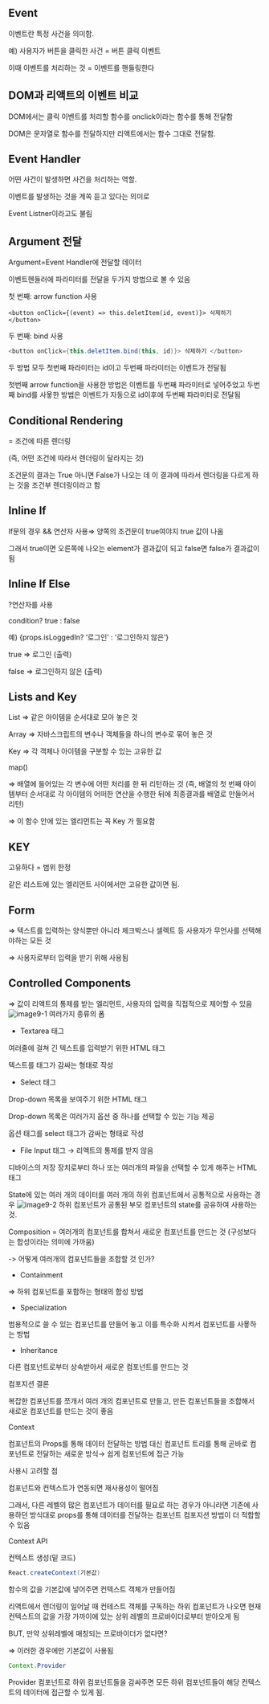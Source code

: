## Event

이벤트란 특정 사건을 의미함.

예) 사용자가 버튼을 클릭한 사건 = 버튼 클릭 이벤트

이때 이벤트를 처리하는 것 = 이벤트를 핸들링한다

## DOM과 리액트의 이벤트 비교

DOM에서는 클릭 이벤트를 처리할 함수를 onclick이라는 함수를 통해 전달함

DOM은 문자열로 함수를 전달하지만 리액트에서는 함수 그대로 전달함.

## Event Handler

어떤 사건이 발생하면 사건을 처리하는 역할.

이벤트를 발생하는 것을 계쏙 듣고 있다는 의미로 

Event Listner이라고도 불림

## Argument 전달

Argument=Event Handler에 전달할 데이터

이벤트헨들러에 파라미터를 전달을 두가지 방법으로 볼 수 있음

첫 번째: arrow function 사용
```javja
<button onClick={(event) => this.deletItem(id, event)}> 삭제하기 </button>

```

두 번째: bind 사용
```java
<button onClick={this.deletItem.bind(this, id)}> 삭제하기 </button>
```
두 방법 모두 첫번째 파라미터는 id이고 두번째 파라미터는 이벤트가 전달됨

첫번째 arrow function을 사용한 방법은 이벤트를 두번째 파라미터로 넣어주었고 두번째 bind를 사욯한 방법은 이벤트가 자동으로 id이후에 두번째 파라미터로 전달됨

## Conditional Rendering

 = 조건에 따른 렌더링

(즉, 어떤 조건에 따라서 렌더링이 달라지는 것)

조건문의 결과는 True 아니면 False가 나오는 데 이 결과에 따라서 렌더링을 다르게 하는 것을 조건부 렌더링이라고  함


## Inline If

If문의 경우 && 연산자 사용⇒ 양쪽의 조건문이 true여야지 true 값이 나옴

그래서 true이면 오른쪽에 나오는 element가 결과값이 되고 false면 false가 결과값이 됨

## Inline If Else

?연산자를 사용

condition? true : false

예) {props.isLoggedIn? ‘로그인’ : ‘로그인하지 않은’}

true ⇒ 로그인 (출력)

false ⇒ 로그인하지 않은 (출력)

## Lists and Key

List ⇒ 같은 아이템을 순서대로 모아 놓은 것

Array ⇒ 자바스크립트의 변수나 객체들을 하나의 변수로 묶어 놓은 것

Key ⇒ 각 객체나 아이템을 구분할 수 있는 고유한 값

map() 

⇒ 배열에 들어있는 각 변수에 어떤 처리를 한 뒤 리턴하는 것 (즉, 배열의 첫 번째 아이템부터 순서대로 각 아이템의 어떠한 연산을 수행한 뒤에 최종결과를 배열로 만들어서 리턴)

⇒ 이 함수 안에 있는 엘리먼트는 꼭 Key 가 필요함

## KEY

고유하다 = 범위 한정

같은 리스트에 있는 엘리먼트 사이에서만 고유한 값이면 됨.

## Form

⇒ 텍스트를 입력하는 양식뿐만 아니라 체크박스나 셀렉트 등 사용자가 무언사를 선택해야하는 모든 것

⇒ 사용자로부터 입력을 받기 위해 사용됨

## Controlled Components

⇒ 값이 리액트의 통제를 받는 엘리먼트, 사용자의 입력을 직접적으로 제어할 수 있음
![image9-1]()
여러가지 종류의 폼

- Textarea 태그

여러줄에 걸쳐 긴 텍스트를 입력받기 위한 HTML 태그

텍스트를 태그가 감싸는 형태로 작성

- Select  태그

Drop-down 목록을 보여주기 위한 HTML 태그

Drop-down 목록은 여러가지 옵션 중 하나를 선택할 수 있는 기능 제공

옵션 태그를 select 태그가 감싸는 형태로 작성

- File Input 태그 → 리액트의 통제를 받지 않음

디바이스의 저장 장치로부터 하나 또는 여러개의 파일을 선택할 수 있게 해주는 HTML 태그

State에 있는 여러 개의 데이터를 여러 개의 하위 컴포넌트에서 공통적으로 사용하는 경우
![image9-2]()
하위 컴포넌트가 공통된 부모 컴포넌트의 state를 공유하여 사용하는 것.

Composition = 여러개의 컴포넌트를 합쳐서 새로운 컴포넌트를 만드는 것 (구성보다는 합성이라는 의미에 가까움)

-> 어떻게 여러개의 컴포넌트들을 조합할 것 인가?

- Containment

⇒ 하위 컴포넌트를 포함하는 형태의 합성 방법

- Specialization

범용적으로 쓸 수 있는 컴포넌트를 만들어 놓고 이를 특수화 시켜서 컴포넌트를 사욯하는 방법

- Inheritance

다른 컴포넌트로부터 상속받아서 새로운 컴포넌트를 만드는 것

컴포지션 결론

복잡한 컴포넌트를 쪼개서 여러 개의 컴포넌트로 만들고, 만든 컴포넌트들을 조합해서 새로운 컴포넌트를 만드는 것이 좋음

Context

컴포넌트의 Props를 통해 데이터 전달하는 방법 대신 컴포넌트 트리를 통해 곧바로 컴포넌트로 전달하는 새로운 방식→ 쉽게 컴포넌트에 접근 가능

사용시 고려할 점

컴포넌트와 컨텍스트가 연동되면 재사용성이 떨어짐

그래서, 다른 레벨의 많은 컴포넌트가 데이터를 필요로 하는 경우가 아니라면 기존에 사용하던 방식대로 props를 통해 데이터를 전달하는 컴포넌트 컴포지션 방법이 더 적합할 수 있음

Context API

컨텍스트 생성(밑 코드)
```java
React.createContext(기본값)
```
함수의 값을 기본값에 넣어주면 컨텍스트 객체가 만들어짐

리액트에서 렌더링이 일어날 때 컨테스트 객체를 구독하는 하위 컴포넌트가 나오면  현재 컨텍스트의 값을 가장 가까이에 있는 상위 레벨의 프로바이더로부터 받아오게 됨

BUT, 만약 상위레벨에 매칭되는 프로바이더가 없다면?

⇒ 이러한 경우에만 기본값이 사용됨

```java
Context.Provider
```
Provider 컴포넌트로 하위 컴포넌트들을 감싸주면 모든 하위 컴포넌트들이 해당 컨텍스트의 데이터에 접근할 수 있게 됨.
